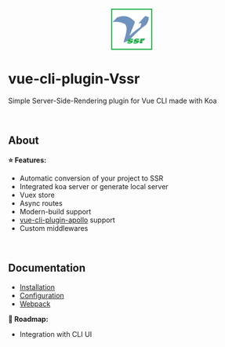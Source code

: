 
<p align="center">
  <img src="./docs/.vuepress/public/logo.png">
</p>

# vue-cli-plugin-Vssr

Simple Server-Side-Rendering plugin for Vue CLI made with Koa

<br>

## About

**:star: Features:**

- Automatic conversion of your project to SSR
- Integrated koa server or generate local server
- Vuex store
- Async routes
- Modern-build support
- [vue-cli-plugin-apollo](https://github.com/Akryum/vue-cli-plugin-apollo) support
- Custom middlewares

<br>

## Documentation

- [Installation](./docs/index.md)
- [Configuration](./docs/configuration.md)
- [Webpack](./docs/webpack.md)

**:rocket: Roadmap:**

- Integration with CLI UI
